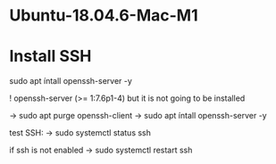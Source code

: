 # Ubuntu-18.04.6-Mac-M1




# Install SSH

sudo apt íntall openssh-server -y

! openssh-server (>= 1:7.6p1-4) but it is not going to be installed 

-> sudo apt purge openssh-client 
-> sudo apt íntall openssh-server -y

test SSH:
-> sudo systemctl status ssh

if ssh is not enabled
-> sudo systemctl restart ssh


